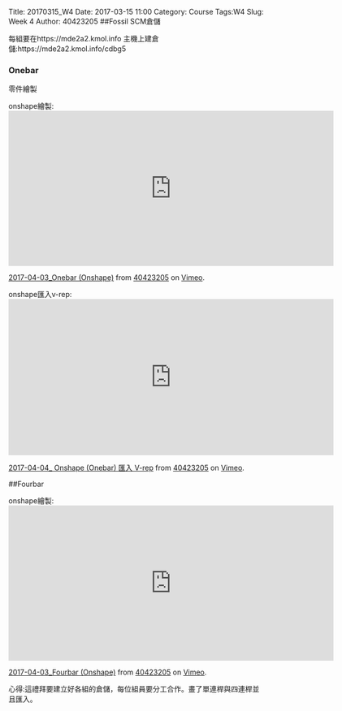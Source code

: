 Title: 20170315_W4
Date: 2017-03-15 11:00
Category: Course
Tags:W4
Slug: Week 4
Author: 40423205
##Fossil SCM倉儲
<!-- PELICAN_END_SUMMARY -->

<p>每組要在https://mde2a2.kmol.info 主機上建倉儲:https://mde2a2.kmol.info/cdbg5 </p>

<h3>Onebar</h3>
<p>零件繪製<p>
<p>onshape繪製: <iframe src="https://player.vimeo.com/video/211343657" width="640" height="306" frameborder="0" webkitallowfullscreen mozallowfullscreen allowfullscreen></iframe>
<p><a href="https://vimeo.com/211343657">2017-04-03_Onebar (Onshape)</a> from <a href="https://vimeo.com/user63868127">40423205</a> on <a href="https://vimeo.com">Vimeo</a>.</p>
<p>onshape匯入v-rep: <iframe src="https://player.vimeo.com/video/211506262" width="640" height="308" frameborder="0" webkitallowfullscreen mozallowfullscreen allowfullscreen></iframe>
<p><a href="https://vimeo.com/211506262">2017-04-04_ Onshape (Onebar) 匯入 V-rep</a> from <a href="https://vimeo.com/user63868127">40423205</a> on <a href="https://vimeo.com">Vimeo</a>.</p>
##Fourbar
<p>onshape繪製: <iframe src="https://player.vimeo.com/video/211318807" width="640" height="306" frameborder="0" webkitallowfullscreen mozallowfullscreen allowfullscreen></iframe>
<p><a href="https://vimeo.com/211318807">2017-04-03_Fourbar (Onshape)</a> from <a href="https://vimeo.com/user63868127">40423205</a> on <a href="https://vimeo.com">Vimeo</a>.</p>

<p>心得:這禮拜要建立好各組的倉儲，每位組員要分工合作。畫了單連桿與四連桿並且匯入。